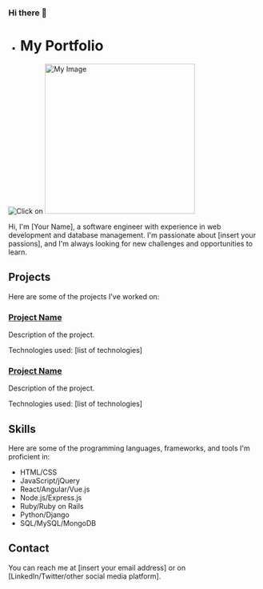### Hi there 👋


<!--
**ocindykim/ocindykim** is a ✨ _special_ ✨ repository because its `README.md` (this file) appears on your GitHub profile.

Here are some ideas to get you started:

- 🔭 I’m currently working on ...
- 🌱 I’m currently learning ...
- 👯 I’m looking to collaborate on ...
- 🤔 I’m looking for help with ...
- 💬 Ask me about ...
- 📫 How to reach me: ...
- 😄 Pronouns: ...
- ⚡ Fun fact: ...
-->
- # My Portfolio


![Click on](https://thumbs.dreamstime.com/b/click-button-hand-pointer-clicking-here-web-isolated-website-finger-cursor-stock-vector-161010045.jpg)
<img src="https://thumbs.dreamstime.com/b/click-button-hand-pointer-clicking-here-web-isolated-website-finger-cursor-stock-vector-161010045.jpg" alt="My Image" width="300">


Hi, I'm [Your Name], a software engineer with experience in web development and database management. I'm passionate about [insert your passions], and I'm always looking for new challenges and opportunities to learn.

## Projects

Here are some of the projects I've worked on:

### [Project Name](https://github.com/username/repo)

Description of the project.

Technologies used: [list of technologies]

### [Project Name](https://github.com/username/repo)

Description of the project.

Technologies used: [list of technologies]

## Skills

Here are some of the programming languages, frameworks, and tools I'm proficient in:

- HTML/CSS
- JavaScript/jQuery
- React/Angular/Vue.js
- Node.js/Express.js
- Ruby/Ruby on Rails
- Python/Django
- SQL/MySQL/MongoDB

## Contact

You can reach me at [insert your email address] or on [LinkedIn/Twitter/other social media platform].

